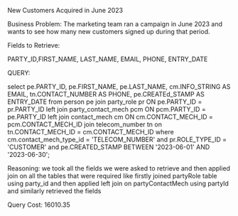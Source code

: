 New Customers Acquired in June 2023

Business Problem: The marketing team ran a campaign in June 2023 and wants to see how many new customers signed up during that period.

Fields to Retrieve:

PARTY_ID,FIRST_NAME, LAST_NAME, EMAIL, PHONE, ENTRY_DATE


QUERY:

select
	pe.PARTY_ID,
	pe.FIRST_NAME,
	pe.LAST_NAME,
	cm.INFO_STRING AS EMAIL,
	tn.CONTACT_NUMBER AS PHONE,
	pe.CREATEd_STAMP AS ENTRY_DATE
from person pe 
	join party_role pr ON pe.PARTY_ID = pr.PARTY_ID
	left join party_contact_mech pcm ON pcm.PARTY_ID = pe.PARTY_ID 
	left join contact_mech cm ON cm.CONTACT_MECH_ID = pcm.CONTACT_MECH_ID
	join telecom_number tn on tn.CONTACT_MECH_ID = cm.CONTACT_MECH_ID 
where cm.contact_mech_type_id = 'TELECOM_NUMBER' 
and pr.ROLE_TYPE_ID = 'CUSTOMER' 
and pe.CREATED_STAMP BETWEEN '2023-06-01' AND '2023-06-30';


Reasoning: we took all the fields we were asked to retrieve and then applied join on all the tables that were required like firstly joined partyRole table using party_id and then applied left join on partyContactMech using partyId and similarly retrieved the fields


Query Cost: 16010.35
